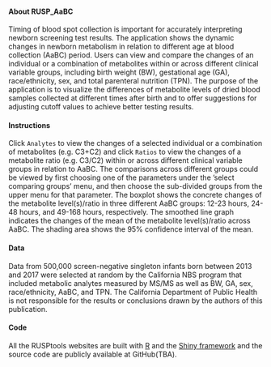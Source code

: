 #### About RUSP_AaBC

Timing of blood spot collection is important for accurately interpreting newborn screening test results. The application shows the dynamic changes in newborn metabolism in relation to different age at blood collection (AaBC) period. Users can view and compare the changes of an individual or a combination of metabolites within or across different clinical variable groups, including birth weight (BW), gestational age (GA), race/ethnicity, sex, and total parenteral nutrition (TPN). 
The purpose of the application is to visualize the differences of metabolite levels of dried blood samples collected at different times after birth and to offer suggestions for adjusting cutoff values to achieve better testing results.

#### Instructions

Click `Analytes` to view the changes of a selected individual or a combination of metabolites (e.g. C3+C2) and click `Ratios` to view the changes of a metabolite ratio (e.g. C3/C2) within or across different clinical variable groups in relation to AaBC. The comparisons across different groups could be viewed by first choosing one of the parameters under the ’select comparing groups’ menu, and then choose the sub-divided groups from the upper menu for that parameter. 
The boxplot shows the concrete changes of the metabolite level(s)/ratio in three different AaBC groups: 12-23 hours, 24-48 hours, and 49-168 hours, respectively. The smoothed line graph indicates the changes of the mean of the metabolite level(s)/ratio across AaBC. The shading area shows the 95% confidence interval of the mean. 

#### Data

Data from 500,000 screen-negative singleton infants born between 2013 and 2017 were selected at random by the California NBS program that included metabolic analytes measured by MS/MS as well as BW, GA, sex, race/ethnicity, AaBC, and TPN. The California Department of Public Health is not responsible for the results or conclusions drawn by the authors of this publication.

#### Code

All the RUSPtools websites are built with <a href="http://www.r-project.org" target="_blank">R</a> and the <a href="http://shiny.rstudio.com" target="_blank">Shiny framework</a> and the source code are publicly available at GitHub(TBA). 



